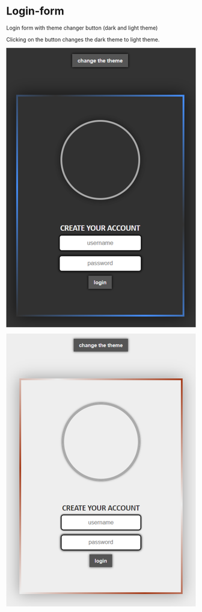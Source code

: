 # Login-form
Login form with theme changer button (dark and light theme)

Clicking on the button changes the dark theme to light theme.

![](images/login.png)

![](images/login2.png)
